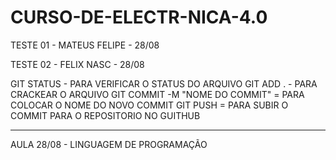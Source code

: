 # CURSO-DE-ELECTR-NICA-4.0

TESTE 01 - MATEUS FELIPE - 28/08

TESTE 02 - FELIX NASC - 28/08

GIT STATUS - PARA VERIFICAR O STATUS DO ARQUIVO
GIT ADD . - PARA CRACKEAR O ARQUIVO
GIT COMMIT -M "NOME DO COMMIT" = PARA COLOCAR O NOME DO NOVO COMMIT
GIT PUSH = PARA SUBIR O COMMIT PARA O REPOSITORIO NO GUITHUB


-----------------------------------------------------------------------------

AULA 28/08 - LINGUAGEM DE PROGRAMAÇÃO
